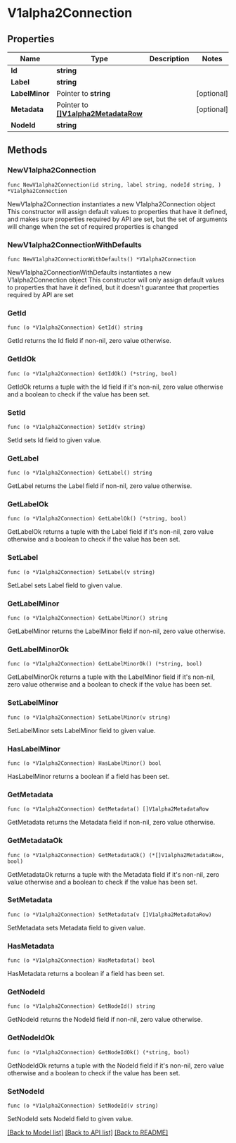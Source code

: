 # V1alpha2Connection

## Properties

Name | Type | Description | Notes
------------ | ------------- | ------------- | -------------
**Id** | **string** |  | 
**Label** | **string** |  | 
**LabelMinor** | Pointer to **string** |  | [optional] 
**Metadata** | Pointer to [**[]V1alpha2MetadataRow**](V1alpha2MetadataRow.md) |  | [optional] 
**NodeId** | **string** |  | 

## Methods

### NewV1alpha2Connection

`func NewV1alpha2Connection(id string, label string, nodeId string, ) *V1alpha2Connection`

NewV1alpha2Connection instantiates a new V1alpha2Connection object
This constructor will assign default values to properties that have it defined,
and makes sure properties required by API are set, but the set of arguments
will change when the set of required properties is changed

### NewV1alpha2ConnectionWithDefaults

`func NewV1alpha2ConnectionWithDefaults() *V1alpha2Connection`

NewV1alpha2ConnectionWithDefaults instantiates a new V1alpha2Connection object
This constructor will only assign default values to properties that have it defined,
but it doesn't guarantee that properties required by API are set

### GetId

`func (o *V1alpha2Connection) GetId() string`

GetId returns the Id field if non-nil, zero value otherwise.

### GetIdOk

`func (o *V1alpha2Connection) GetIdOk() (*string, bool)`

GetIdOk returns a tuple with the Id field if it's non-nil, zero value otherwise
and a boolean to check if the value has been set.

### SetId

`func (o *V1alpha2Connection) SetId(v string)`

SetId sets Id field to given value.


### GetLabel

`func (o *V1alpha2Connection) GetLabel() string`

GetLabel returns the Label field if non-nil, zero value otherwise.

### GetLabelOk

`func (o *V1alpha2Connection) GetLabelOk() (*string, bool)`

GetLabelOk returns a tuple with the Label field if it's non-nil, zero value otherwise
and a boolean to check if the value has been set.

### SetLabel

`func (o *V1alpha2Connection) SetLabel(v string)`

SetLabel sets Label field to given value.


### GetLabelMinor

`func (o *V1alpha2Connection) GetLabelMinor() string`

GetLabelMinor returns the LabelMinor field if non-nil, zero value otherwise.

### GetLabelMinorOk

`func (o *V1alpha2Connection) GetLabelMinorOk() (*string, bool)`

GetLabelMinorOk returns a tuple with the LabelMinor field if it's non-nil, zero value otherwise
and a boolean to check if the value has been set.

### SetLabelMinor

`func (o *V1alpha2Connection) SetLabelMinor(v string)`

SetLabelMinor sets LabelMinor field to given value.

### HasLabelMinor

`func (o *V1alpha2Connection) HasLabelMinor() bool`

HasLabelMinor returns a boolean if a field has been set.

### GetMetadata

`func (o *V1alpha2Connection) GetMetadata() []V1alpha2MetadataRow`

GetMetadata returns the Metadata field if non-nil, zero value otherwise.

### GetMetadataOk

`func (o *V1alpha2Connection) GetMetadataOk() (*[]V1alpha2MetadataRow, bool)`

GetMetadataOk returns a tuple with the Metadata field if it's non-nil, zero value otherwise
and a boolean to check if the value has been set.

### SetMetadata

`func (o *V1alpha2Connection) SetMetadata(v []V1alpha2MetadataRow)`

SetMetadata sets Metadata field to given value.

### HasMetadata

`func (o *V1alpha2Connection) HasMetadata() bool`

HasMetadata returns a boolean if a field has been set.

### GetNodeId

`func (o *V1alpha2Connection) GetNodeId() string`

GetNodeId returns the NodeId field if non-nil, zero value otherwise.

### GetNodeIdOk

`func (o *V1alpha2Connection) GetNodeIdOk() (*string, bool)`

GetNodeIdOk returns a tuple with the NodeId field if it's non-nil, zero value otherwise
and a boolean to check if the value has been set.

### SetNodeId

`func (o *V1alpha2Connection) SetNodeId(v string)`

SetNodeId sets NodeId field to given value.



[[Back to Model list]](../README.md#documentation-for-models) [[Back to API list]](../README.md#documentation-for-api-endpoints) [[Back to README]](../README.md)


